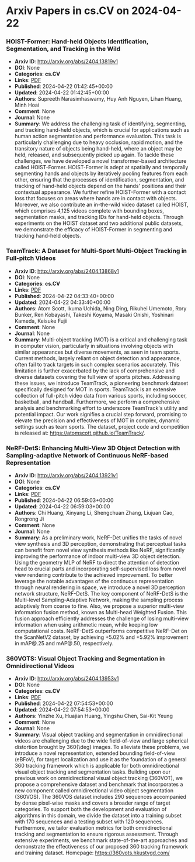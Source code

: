 # Arxiv Papers in cs.CV on 2024-04-22
### HOIST-Former: Hand-held Objects Identification, Segmentation, and Tracking in the Wild
- **Arxiv ID**: http://arxiv.org/abs/2404.13819v1
- **DOI**: None
- **Categories**: **cs.CV**
- **Links**: [PDF](http://arxiv.org/pdf/2404.13819v1)
- **Published**: 2024-04-22 01:42:45+00:00
- **Updated**: 2024-04-22 01:42:45+00:00
- **Authors**: Supreeth Narasimhaswamy, Huy Anh Nguyen, Lihan Huang, Minh Hoai
- **Comment**: None
- **Journal**: None
- **Summary**: We address the challenging task of identifying, segmenting, and tracking hand-held objects, which is crucial for applications such as human action segmentation and performance evaluation. This task is particularly challenging due to heavy occlusion, rapid motion, and the transitory nature of objects being hand-held, where an object may be held, released, and subsequently picked up again. To tackle these challenges, we have developed a novel transformer-based architecture called HOIST-Former. HOIST-Former is adept at spatially and temporally segmenting hands and objects by iteratively pooling features from each other, ensuring that the processes of identification, segmentation, and tracking of hand-held objects depend on the hands' positions and their contextual appearance. We further refine HOIST-Former with a contact loss that focuses on areas where hands are in contact with objects. Moreover, we also contribute an in-the-wild video dataset called HOIST, which comprises 4,125 videos complete with bounding boxes, segmentation masks, and tracking IDs for hand-held objects. Through experiments on the HOIST dataset and two additional public datasets, we demonstrate the efficacy of HOIST-Former in segmenting and tracking hand-held objects.



### TeamTrack: A Dataset for Multi-Sport Multi-Object Tracking in Full-pitch Videos
- **Arxiv ID**: http://arxiv.org/abs/2404.13868v1
- **DOI**: None
- **Categories**: **cs.CV**
- **Links**: [PDF](http://arxiv.org/pdf/2404.13868v1)
- **Published**: 2024-04-22 04:33:40+00:00
- **Updated**: 2024-04-22 04:33:40+00:00
- **Authors**: Atom Scott, Ikuma Uchida, Ning Ding, Rikuhei Umemoto, Rory Bunker, Ren Kobayashi, Takeshi Koyama, Masaki Onishi, Yoshinari Kameda, Keisuke Fujii
- **Comment**: None
- **Journal**: None
- **Summary**: Multi-object tracking (MOT) is a critical and challenging task in computer vision, particularly in situations involving objects with similar appearances but diverse movements, as seen in team sports. Current methods, largely reliant on object detection and appearance, often fail to track targets in such complex scenarios accurately. This limitation is further exacerbated by the lack of comprehensive and diverse datasets covering the full view of sports pitches. Addressing these issues, we introduce TeamTrack, a pioneering benchmark dataset specifically designed for MOT in sports. TeamTrack is an extensive collection of full-pitch video data from various sports, including soccer, basketball, and handball. Furthermore, we perform a comprehensive analysis and benchmarking effort to underscore TeamTrack's utility and potential impact. Our work signifies a crucial step forward, promising to elevate the precision and effectiveness of MOT in complex, dynamic settings such as team sports. The dataset, project code and competition is released at: https://atomscott.github.io/TeamTrack/.



### NeRF-DetS: Enhancing Multi-View 3D Object Detection with Sampling-adaptive Network of Continuous NeRF-based Representation
- **Arxiv ID**: http://arxiv.org/abs/2404.13921v1
- **DOI**: None
- **Categories**: **cs.CV**
- **Links**: [PDF](http://arxiv.org/pdf/2404.13921v1)
- **Published**: 2024-04-22 06:59:03+00:00
- **Updated**: 2024-04-22 06:59:03+00:00
- **Authors**: Chi Huang, Xinyang Li, Shengchuan Zhang, Liujuan Cao, Rongrong Ji
- **Comment**: None
- **Journal**: None
- **Summary**: As a preliminary work, NeRF-Det unifies the tasks of novel view synthesis and 3D perception, demonstrating that perceptual tasks can benefit from novel view synthesis methods like NeRF, significantly improving the performance of indoor multi-view 3D object detection. Using the geometry MLP of NeRF to direct the attention of detection head to crucial parts and incorporating self-supervised loss from novel view rendering contribute to the achieved improvement. To better leverage the notable advantages of the continuous representation through neural rendering in space, we introduce a novel 3D perception network structure, NeRF-DetS. The key component of NeRF-DetS is the Multi-level Sampling-Adaptive Network, making the sampling process adaptively from coarse to fine. Also, we propose a superior multi-view information fusion method, known as Multi-head Weighted Fusion. This fusion approach efficiently addresses the challenge of losing multi-view information when using arithmetic mean, while keeping low computational costs. NeRF-DetS outperforms competitive NeRF-Det on the ScanNetV2 dataset, by achieving +5.02% and +5.92% improvement in mAP@.25 and mAP@.50, respectively.



### 360VOTS: Visual Object Tracking and Segmentation in Omnidirectional Videos
- **Arxiv ID**: http://arxiv.org/abs/2404.13953v1
- **DOI**: None
- **Categories**: **cs.CV**
- **Links**: [PDF](http://arxiv.org/pdf/2404.13953v1)
- **Published**: 2024-04-22 07:54:53+00:00
- **Updated**: 2024-04-22 07:54:53+00:00
- **Authors**: Yinzhe Xu, Huajian Huang, Yingshu Chen, Sai-Kit Yeung
- **Comment**: None
- **Journal**: None
- **Summary**: Visual object tracking and segmentation in omnidirectional videos are challenging due to the wide field-of-view and large spherical distortion brought by 360{\deg} images. To alleviate these problems, we introduce a novel representation, extended bounding field-of-view (eBFoV), for target localization and use it as the foundation of a general 360 tracking framework which is applicable for both omnidirectional visual object tracking and segmentation tasks. Building upon our previous work on omnidirectional visual object tracking (360VOT), we propose a comprehensive dataset and benchmark that incorporates a new component called omnidirectional video object segmentation (360VOS). The 360VOS dataset includes 290 sequences accompanied by dense pixel-wise masks and covers a broader range of target categories. To support both the development and evaluation of algorithms in this domain, we divide the dataset into a training subset with 170 sequences and a testing subset with 120 sequences. Furthermore, we tailor evaluation metrics for both omnidirectional tracking and segmentation to ensure rigorous assessment. Through extensive experiments, we benchmark state-of-the-art approaches and demonstrate the effectiveness of our proposed 360 tracking framework and training dataset. Homepage: https://360vots.hkustvgd.com/



